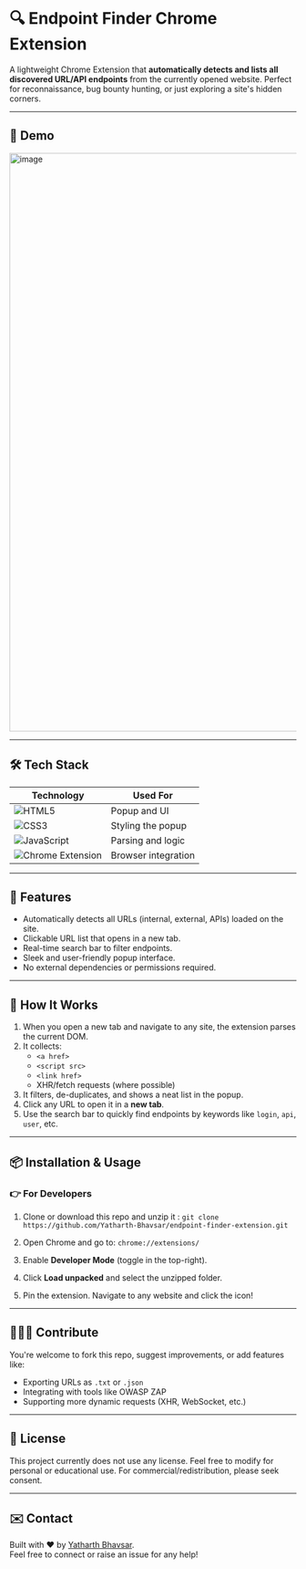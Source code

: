 # 🔍 Endpoint Finder Chrome Extension

A lightweight Chrome Extension that **automatically detects and lists all discovered URL/API endpoints** from the currently opened website. Perfect for reconnaissance, bug bounty hunting, or just exploring a site's hidden corners.

---

## 📸 Demo

<img width="1919" height="1014" alt="image" src="https://github.com/user-attachments/assets/22c818dd-54f4-4786-9ee3-ace8707a9e30" />

---

## 🛠️ Tech Stack

| Technology | Used For |
|------------|----------|
| ![HTML5](https://img.shields.io/badge/-HTML5-E34F26?style=flat&logo=html5&logoColor=white) | Popup and UI |
| ![CSS3](https://img.shields.io/badge/-CSS3-1572B6?style=flat&logo=css3&logoColor=white) | Styling the popup |
| ![JavaScript](https://img.shields.io/badge/-JavaScript-F7DF1E?style=flat&logo=javascript&logoColor=black) | Parsing and logic |
| ![Chrome Extension](https://img.shields.io/badge/-Chrome_Extension-4285F4?style=flat&logo=google-chrome&logoColor=white) | Browser integration |

---

## 🚀 Features

-  Automatically detects all URLs (internal, external, APIs) loaded on the site.
-  Clickable URL list that opens in a new tab.
-  Real-time search bar to filter endpoints.
-  Sleek and user-friendly popup interface.
-  No external dependencies or permissions required.

---

## 🧪 How It Works

1. When you open a new tab and navigate to any site, the extension parses the current DOM.
2. It collects:
   - `<a href>`
   - `<script src>`
   - `<link href>`
   - XHR/fetch requests (where possible)
3. It filters, de-duplicates, and shows a neat list in the popup.
4. Click any URL to open it in a **new tab**.
5. Use the search bar to quickly find endpoints by keywords like `login`, `api`, `user`, etc.

---

## 📦 Installation & Usage

### 👉 For Developers

1. Clone or download this repo and unzip it : 
`git clone https://github.com/Yatharth-Bhavsar/endpoint-finder-extension.git`
 
2. Open Chrome and go to: 
`chrome://extensions/`
   
3. Enable **Developer Mode** (toggle in the top-right).

4. Click **Load unpacked** and select the unzipped folder.

5. Pin the extension. Navigate to any website and click the icon!

---

## 🙋🏻‍♂️ Contribute

You're welcome to fork this repo, suggest improvements, or add features like:
- Exporting URLs as `.txt` or `.json`
- Integrating with tools like OWASP ZAP
- Supporting more dynamic requests (XHR, WebSocket, etc.)

---

## 🪪 License

This project currently does not use any license. Feel free to modify for personal or educational use. For commercial/redistribution, please seek consent.

---

## ✉️ Contact

Built with ❤️ by [Yatharth Bhavsar](https://github.com/Yatharth-Bhavsar).  
Feel free to connect or raise an issue for any help!


